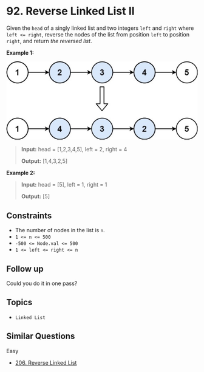 # 92. Reverse Linked List II

Given the `head` of a singly linked list and two integers `left` and `right` where `left <= right`, reverse the nodes of the list from position `left` to position `right`, and return _the reversed list_.

**Example 1:**

![1](img/92_reverse_linked_list_2.jpg)

> **Input:** head = \[1,2,3,4,5\], left = 2, right = 4
>
> **Output:** \[1,4,3,2,5\]

**Example 2:**

> **Input:** head = \[5\], left = 1, right = 1
>
> **Output:** \[5\]

## Constraints

- The number of nodes in the list is `n`.
- `1 <= n <= 500`
- `-500 <= Node.val <= 500`
- `1 <= left <= right <= n`

## Follow up

Could you do it in one pass?

## Topics

- `Linked List`

## Similar Questions

Easy

- [206. Reverse Linked List](206_reverse_linked_list.md)
